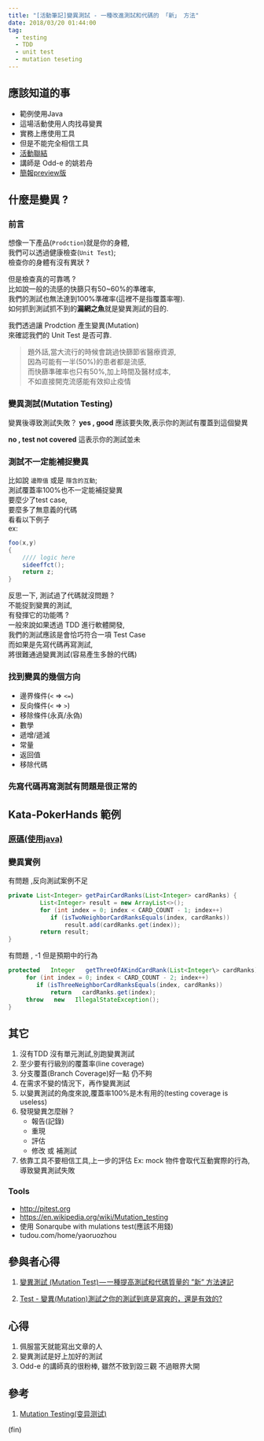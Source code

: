 ```yaml
---
title: "[活動筆記]變異測試 - 一種改進測試和代碼的 「新」 方法"
date: 2018/03/20 01:44:00
tag:
  - testing
  - TDD
  - unit test
  - mutation teseting
---
```


## 應該知道的事
- 範例使用Java
- 這場活動使用人肉找尋變異
- 實務上應使用工具
- 但是不能完全相信工具
- [活動聯結](https://www.facebook.com/events/966762773499308/)
- 講師是 Odd-e 的姚若舟
- [簡報preview版](http://boolan.com/lecture/1000001089)

## 什麼是變異 ?

### 前言
想像一下產品(`Prodction`)就是你的身體,  
我們可以透過健康檢查(`Unit Test`);  
檢查你的身體有沒有異狀 ?  

但是檢查真的可靠嗎 ?  
比如說一般的流感的快篩只有50~60%的準確率,  
我們的測試也無法達到100%準確率(這裡不是指覆蓋率喔).  
如何抓到測試抓不到的**漏網之魚**就是變異測試的目的.  

我們透過讓 Prodction 產生變異(Mutation)  
來確認我們的 Unit Test 是否可靠.

>題外話,當大流行的時候會跳過快篩節省醫療資源,  
因為可能有一半(50%)的患者都是流感,  
而快篩準確率也只有50%,加上時間及醫材成本,  
不如直接開克流感能有效抑止疫情



### 變異測試(Mutation Testing)
變異後導致測試失敗？
**yes , good**
應該要失敗,表示你的測試有覆蓋到這個變異

**no , test not covered**
這表示你的測試並未

### 測試不一定能補捉變異
比如說 `邊際值` 或是 `隱含的互動`;  
測試覆蓋率100%也不一定能補捉變異  
要麼少了test case,  
要麼多了無意義的代碼  
看看以下例子  
ex:
```csharp
foo(x,y)
{
    //// logic here
    sideeffct();
    return z;
}
```

反思一下, 測試過了代碼就沒問題 ?  
不能捉到變異的測試,  
有發揮它的功能嗎 ?  
一般來說如果透過 TDD 進行軟體開發,  
我們的測試應該是會恰巧符合一項 Test Case  
而如果是先寫代碼再寫測試,  
將很難通過變異測試(容易產生多餘的代碼)

### 找到變異的幾個方向
- 邊界條件(`<` => `<=`)
- 反向條件(`<` => `>`)
- 移除條件(永真/永偽)
- 數學
- 遞增/遞減
- 常量
- 返回值
- 移除代碼

### 先寫代碼再寫測試有問題是很正常的

## Kata-PokerHands 範例

### [原碼(使用java)](https://github.com/JosephYao/Kata-PokerHands)

### 變異實例
有問題 ,反向測試案例不足

```java
private	List<Integer> getPairCardRanks(List<Integer> cardRanks) {
         List<Integer> result = new ArrayList<>();
         for (int index = 0; index < CARD_COUNT - 1; index++)
         	if (isTwoNeighborCardRanksEquals(index, cardRanks))
         		result.add(cardRanks.get(index));
         return result;
}
```

有問題 , -1 但是預期中的行為
```java
protected   Integer   getThreeOfAKindCardRank(List<Integer\> cardRanks) {
     for (int index = 0; index < CARD_COUNT - 2; index++)
     	if (isThreeNeighborCardRanksEquals(index, cardRanks))
     		return   cardRanks.get(index);
     throw   new   IllegalStateException();
}
```
## 其它
1. 沒有TDD 沒有單元測試,別跑變異測試
2. 至少要有行級別的覆蓋率(line coverage)
3. 分支覆蓋(Branch Coverage)好一點 仍不夠
4. 在需求不變的情況下，再作變異測試
5. 以變異測試的角度來說,覆蓋率100%是木有用的(testing coverage is useless)
6. 發現變異怎麼辦？
	- 報告(記錄)
	- 重現 
	- 評估
	- 修改 或 補測試
7. 依靠工具不要相信工具,上一步的評估
Ex: mock 物件會取代互動實際的行為,導致變異測試失敗



### Tools
- http://pitest.org
- https://en.wikipedia.org/wiki/Mutation_testing
- 使用 Sonarqube with mulations test(應該不用錢)
- tudou.com/home/yaoruozhou

## 參與者心得
1. [變異測試 (Mutation Test) — 一種提高測試和代碼質量的 ”新” 方法速記](https://medium.com/@loverjersey/變異測試-mutation-test-一種提高測試和代碼質量的-新-方法速記-35bde79a5c7a)

2. [Test - 變異(Mutation)測試之你的測試到底是寫爽的，還是有效的?](https://dotblogs.com.tw/im_sqz777/2018/03/15/004634)

## 心得
1. 佩服當天就能寫出文章的人
2. 變異測試是好上加好的測試
3. Odd-e 的講師真的很粉棒, 雖然不致到毀三觀 不過眼界大開


## 參考
1. [Mutation Testing(变异测试)](http://www.cnblogs.com/TongWee/p/4505289.html)

(fin)